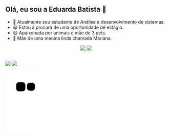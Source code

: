 
 ## Olá, eu sou a Eduarda Batista 💫
- 🌱 Atualmente sou estudante de Análise e desenvolvimento de sistemas.
- 😀 Estou á procura  de  uma oportunidade de estágio.
- 😄 Apaixonada por animais e mãe de 3 pets.   
- 💜 Mãe de uma menina linda chamada Mariana.

<div align="center">
  <a href="https://github.com/EduardaBatista">
  <link rel="stylesheet" href="https://cdn.jsdelivr.net/gh/devicons/devicon@v2.15.1/devicon.min.css">
  <img height="180em" src="https://github-readme-stats.vercel.app/api?username=EduardaBatista&show_icons=true&theme=moltack&include_all_commits=true&count_private=true"/>
  <img height="180em" src="https://github-readme-stats.vercel.app/api/top-langs/?username=EduardaBatista&layout=compact&langs_count=7&theme=moltack"/>
</div>

##

<div>
  <a href="https://www.instagram.com/eduarda.batistta" target="_blank"><img src="https://img.shields.io/badge/-Instagram-%23E4405F?style=for-the- badge&logo=instagram&logoColor=white" target="_blank"></a>
  <a href = "mariaeduardabtsilva@gmail.com"><img src="https://img.shields.io/badge/-Gmail-%23333?style=for-the-badge&logo=gmail&logoColor=white" alvo ="_blank"></a>
 
  ![ Animação de cobra ](https://github.com/rafaballerini/rafaballerini/blob/output/github-contribution-grid-snake.svg)
 
</div>
